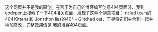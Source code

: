 这个网页并不是我的原创。在苦于为自己的博客编写创意404页面时，我到codepen上搜索了一下404相关页面，发现了这两个创意项目： [ nclud team的404 Kittens](https://codepen.io/team/nclud/pen/GJpdVo) 和 [Jonathon Iles的404 - Glitched out](https://codepen.io/ZonFire99/pen/njdls)，于是将它们拼合到一起并稍加修改，完整效果请见 [我的博客404页面](http://blog.safeandsound.cn/404)。